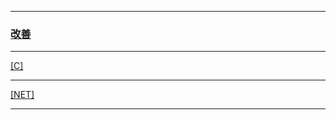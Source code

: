 
---

### [改善](https://en.wikipedia.org/wiki/Kaizen)

---

[[C]](https://github.com/ttltrk/PRG/blob/master/CODING.MD)

---

[[NET]](http://ttltrk.net/)

---
